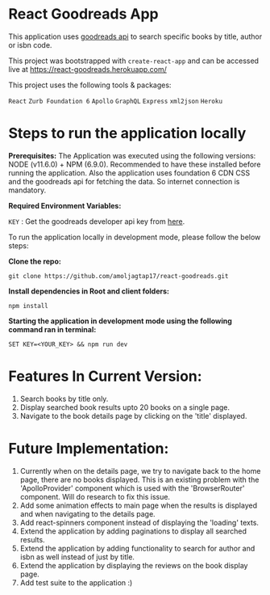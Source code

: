 # **React Goodreads App**

This application uses [goodreads api](https://www.goodreads.com/api/) to search specific books by title, author or isbn code.

This project was bootstrapped with `create-react-app` and can be accessed live at https://react-goodreads.herokuapp.com/

This project uses the following tools & packages:

`React`
`Zurb Foundation 6`
`Apollo`
`GraphQL`
`Express`
`xml2json`
`Heroku`

# Steps to run the application locally

**Prerequisites:**
The Application was executed using the following versions: NODE (v11.6.0) + NPM (6.9.0).
Recommended to have these installed before running the application.
Also the application uses foundation 6 CDN CSS and the goodreads api for fetching the data. So internet connection is mandatory.

**Required Environment Variables:**

`KEY` : Get the goodreads developer api key from [here](https://www.goodreads.com/api/keys).

To run the application locally in development mode, please follow the below steps:

**Clone the repo:**

    git clone https://github.com/amoljagtap17/react-goodreads.git

**Install dependencies in Root and client folders:**

    npm install

**Starting the application in development mode using the following command ran in terminal:**

    SET KEY=<YOUR_KEY> && npm run dev

# Features In Current Version:

1. Search books by title only.
2. Display searched book results upto 20 books on a single page.
3. Navigate to the book details page by clicking on the 'title' displayed.

# Future Implementation:

1. Currently when on the details page, we try to navigate back to the home page, there are no books displayed. This is an existing problem with the 'ApolloProvider' component which is used with the 'BrowserRouter' component. Will do research to fix this issue.
2. Add some animation effects to main page when the results is displayed and when navigating to the details page.
3. Add react-spinners component instead of displaying the 'loading' texts.
4. Extend the application by adding paginations to display all searched results.
5. Extend the application by adding functionality to search for author and isbn as well instead of just by title.
6. Extend the application by displaying the reviews on the book display page.
7. Add test suite to the application :)
